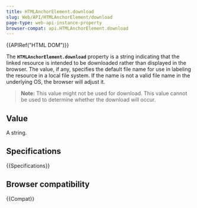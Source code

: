 ```yaml
---
title: HTMLAnchorElement.download
slug: Web/API/HTMLAnchorElement/download
page-type: web-api-instance-property
browser-compat: api.HTMLAnchorElement.download
---
```


{{APIRef("HTML DOM")}}

The **`HTMLAnchorElement.download`** property is a
string indicating that the linked resource is intended to be
downloaded rather than displayed in the browser. The value, if any, specifies the
default file name for use in labeling the resource in a local file system. If the name
is not a valid file name in the underlying OS, the browser will adjust it.

> **Note:** This value might not be used for download. This value cannot
> be used to determine whether the download will occur.

## Value

A string.

## Specifications

{{Specifications}}

## Browser compatibility

{{Compat}}
